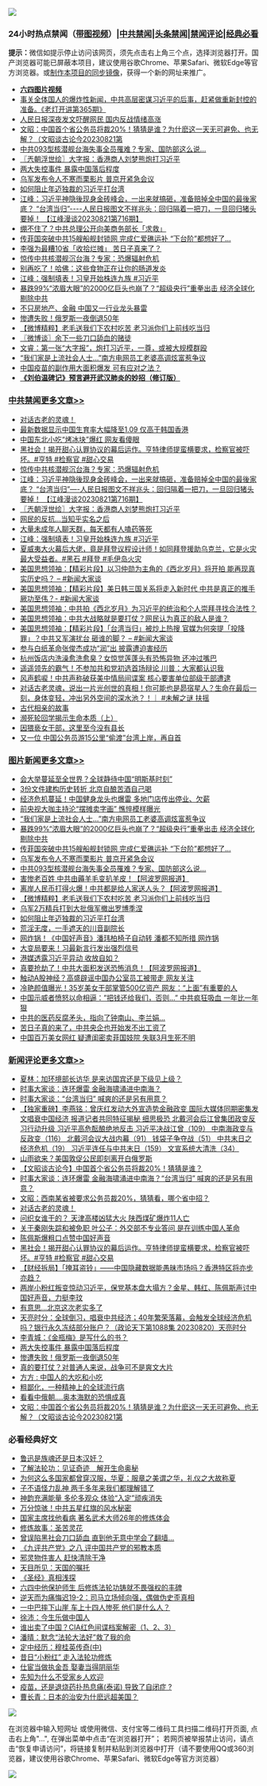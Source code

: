 ![](https://raw.githubusercontent.com/jsvpn/jsproxy/dev/64photo/fqnews-qr.jpg)

<div id="tt">
<h3>24小时热点禁闻（<a href="https://aaa.v2dns.tk/?QAjUl=BgRp5UNKRn&T5Vk=fPVH&Q59Ab=WxGE" target="_blank">带图视频</a>）|<a href="#%E4%B8%AD%E5%85%B1%E7%A6%81%E9%97%BB%E6%9B%B4%E5%A4%9A%E6%96%87%E7%AB%A0">中共禁闻</a>|<a href="#%E5%9B%BE%E7%89%87%E6%96%B0%E9%97%BB%E6%9B%B4%E5%A4%9A%E6%96%87%E7%AB%A0">头条禁闻</a>|<a href="#%E6%96%B0%E9%97%BB%E8%AF%84%E8%AE%BA%E6%9B%B4%E5%A4%9A%E6%96%87%E7%AB%A0">禁闻评论|<a href="#%E5%BF%85%E7%9C%8B%E7%BB%8F%E5%85%B8%E5%A5%BD%E6%96%87">经典必看</a></h3>
<div><b>提示：</b>微信如提示停止访问该网页，须先点击右上角三个点，选择浏览器打开。国产浏览器可能已屏蔽本项目，建议使用谷歌Chrome、苹果Safari、微软Edge等官方浏览器。或<a href="%E5%88%B6%E4%BD%9Cgit%E7%A6%81%E9%97%BB%E9%95%9C%E5%83%8F.md">制作本项目的同步镜像</a>，获得一个新的网址来推广。</div>
<ul>
<li><b><a href="http://d2.v2rss.gq/64.mp4" target="_blank">六四图片视频</a></b></li>
<li><a href="/sohnews/20230822/1923478.md">事关全体国人的爆炸性新闻，中共高层密谋习近平的后事，赶紧做重新封控的准备。《老灯开讲第365期》</a></li>
<li><a href="/baitai/20230822/1923374.md">人民日报深夜发文吓醒网民 国内反战情绪高涨</a></li>
<li><a href="/comments/20230822/1923393.md">文昭：中国首个省公务员将裁20%！猜猜是谁？为什麽这一天无可避免、也无解？（文昭谈古论今20230821第</a></li>
<li><a href="/topimagenews/20230822/1923545.md">中共093型核潜舰台海失事全员罹难？专家、国防部这么说…</a></li>
<li><a href="/cbnews/20230822/1923505.md">〖兲朝浮世绘〗大字报：香港商人刘梦熊炮打习近平</a></li>
<li><a href="/comments/20230822/1923421.md">两大失控事件 暴露中国落后程度</a></li>
<li><a href="/topimagenews/20230822/1923594.md">乌军发布令人不寒而栗影片 普京开紧急会议</a></li>
<li><a href="/topimagenews/20230822/1923407.md">如何阻止年迈独裁的习近平打台湾</a></li>
<li><a href="/cbnews/20230822/1923528.md">江峰：习近平神隐後现身金砖峰会，一出来就搞砸，准备赔掉全中国的最後家底？ “台湾当归”----人民日报图文不祥兆头：回归隔着一把刀，一旦回归猪头要掉！ 【江峰漫谈20230821第716期】</a></li>
<li><a href="/baitai/20230822/1923640.md">绷不住了？中共总理公开向美商务部长「求救」</a></li>
<li><a href="/topimagenews/20230822/1923617.md">传菲国突破中共15艘船舰封锁网 完成仁爱礁运补 “下台阶”都想好了…</a></li>
<li><a href="/baitai/20230822/1923591.md">李强为最糟10省「收拾烂摊」 苦日子真来了？</a></li>
<li><a href="/cbnews/20230822/1923675.md">惊传中共核潜舰沉台海？专家：恐爆辐射危机</a></li>
<li><a href="/health/20230822/1923637.md">别再吃了！哈佛：这些食物正在让你的肠道发炎</a></li>
<li><a href="/cbnews/20230822/1923389.md">江峰：强制填表！习皇开始株连九族 #习近平</a></li>
<li><a href="/topimagenews/20230822/1923674.md">暴跌99%“浓眉大眼”的2000亿巨头也崩了？“超级央行”重拳出击 经济全球化剔除中共</a></li>
<li><a href="/baitai/20230822/1923598.md">不只房地产、金融 中国又一行业龙头暴雷</a></li>
<li><a href="/comments/20230822/1923420.md">惨遭失败！俄罗斯一夜倒退50年</a></li>
<li><a href="/topimagenews/20230822/1923465.md">【微博精粹】老毛送我们下农村吃苦 老习派你们上前线吃当归</a></li>
<li><a href="/ssgc/20230822/1923399.md">〖微博谈〗余下一些刀口舔血的赌徒</a></li>
<li><a href="/sohnews/20230822/1923514.md">文睿：第一张“大字报”，炮打习近平，一尊，或被大规模群殴</a></li>
<li><a href="/topimagenews/20230822/1923740.md">“我们家是上流社会人士…”南方电网员工老婆高调炫富惹争议</a></li>
<li><a href="/sohnews/20230822/1923526.md">中国疫苗的副作用大面积爆发 可有应对之法？</a></li>
<li><b><a href="/comments/20200207/1272816.md" target="_blank">《刘伯温碑记》预言避开武汉肺炎的妙招（修订版）</a></b></li>
</ul>
</div>

<div class="catlist">
<h3><a href="/cbnews/" target="_blank">中共禁闻</a><span><a href="/cbnews/" target="_blank" rel="nofollow">更多文章>></a></span></h3>
<ul>
<li><a href="/comments/20230822/1923709.md" target="_blank">对话古老的灵魂！</a></li>
<li><a href="/cbnews/20230822/1923706.md" target="_blank">最新数据显示中国生育率大幅降至1.09 仅高于韩国香港</a></li>
<li><a href="/cbnews/20230822/1923683.md" target="_blank">中国东北小吃“烤冰块”爆红 网友看傻眼</a></li>
<li><a href="/comments/20230822/1923678.md" target="_blank">黑社会！揭开甜心认罪协议的幕后运作。亨特律师提蛮横要求，检察官被吓坏。#亨特 #检察官 #甜心交易</a></li>
<li><a href="/cbnews/20230822/1923675.md" target="_blank">惊传中共核潜舰沉台海？专家：恐爆辐射危机</a></li>
<li><a href="/cbnews/20230822/1923528.md" target="_blank">江峰：习近平神隐後现身金砖峰会，一出来就搞砸，准备赔掉全中国的最後家底？ “台湾当归”&#8212;-人民日报图文不祥兆头：回归隔着一把刀，一旦回归猪头要掉！ 【江峰漫谈20230821第716期】</a></li>
<li><a href="/cbnews/20230822/1923505.md" target="_blank">〖兲朝浮世绘〗大字报：香港商人刘梦熊炮打习近平</a></li>
<li><a href="/cbnews/20230822/1923501.md" target="_blank">网民的反抗…当知乎实名之后</a></li>
<li><a href="/cbnews/20230822/1923416.md" target="_blank">大量未成年人聊天群，每天都有人嗑药等死</a></li>
<li><a href="/cbnews/20230822/1923389.md" target="_blank">江峰：强制填表！习皇开始株连九族 #习近平</a></li>
<li><a href="/comments/20230822/1923373.md" target="_blank">夏威夷大火幕后大佬，竟是拜登议程设计师！如同拜登援助乌克兰，它是火灾最大受益者。#黑石 #拜登 #毛伊岛火灾</a></li>
<li><a href="/cbnews/20230822/1923364.md" target="_blank">美国思想领袖：【精彩片段】以习仲勋为主角的《西北岁月》将开拍 能再现真实历史吗？ &#8211; #新闻大家谈</a></li>
<li><a href="/cbnews/20230822/1923351.md" target="_blank">美国思想领袖：【精彩片段】美日韩三国关系将走入新时代 中共是真正的推手厥功至伟？- #新闻大家谈</a></li>
<li><a href="/cbnews/20230822/1923350.md" target="_blank">美国思想领袖：中共拍《西北岁月》为习近平的统治和个人崇拜寻找合法性？</a></li>
<li><a href="/cbnews/20230822/1923338.md" target="_blank">美国思想领袖：中共大战略就是要打仗？网民认为真正的敌人是谁？</a></li>
<li><a href="/cbnews/20230822/1923337.md" target="_blank">美国思想领袖：【精彩片段】「台湾当归」被炒上热搜 官媒为何突提「投降罪」？中共又军演扰台 砸谁的脚？ &#8211; #新闻大家谈</a></li>
<li><a href="/cbnews/20230822/1923292.md" target="_blank">参与白纸革命张俊杰成功“润”出 披露遭迫害经历</a></li>
<li><a href="/cbnews/20230821/1923279.md" target="_blank">杭州饭店内洗澡愈洗愈臭？女惊觉莲蓬头有恐怖异物 还冲过嘴巴</a></li>
<li><a href="/cbnews/20230821/1923222.md" target="_blank">遥遥领先的霸气！不参加共和党初选首场辩论 川普：大家都认识我</a></li>
<li><a href="/cbnews/20230821/1923207.md" target="_blank">风声鹤唳！中共声称破获美中情局间谍案 核心要害单位部级干部遭逮</a></li>
<li><a href="/comments/20230821/1923186.md" target="_blank">对话古老灵魂，说出一片光创世的真相！你可能也是昴宿星人？生命在最后一刻，身体变轻，冲出另外空间的深水池？！｜ #未解之谜 扶摇</a></li>
<li><a href="/cbnews/20230821/1923128.md" target="_blank">古代相亲的故事</a></li>
<li><a href="/cbnews/20230821/1923149.md" target="_blank">濒死轮回学揭示生命本质（上）</a></li>
<li><a href="/cbnews/20230821/1923132.md" target="_blank">因猥亵女干部，这里至今没有县长</a></li>
<li><a href="/cbnews/20230821/1923110.md" target="_blank">又一位 中国公务员游15公里“偷渡”台湾上岸，再自首</a></li>

</ul>
</div>
<div class="catlist">
<h3><a href="/topimagenews/" target="_blank">图片新闻</a><span><a href="/topimagenews/" target="_blank" rel="nofollow">更多文章>></a></span></h3>
<ul>
<li><a href="/topimagenews/20230823/1923861.md" target="_blank">会大举蔓延至全世界？全球静待中国“明斯基时刻”</a></li>
<li><a href="/topimagenews/20230823/1923860.md" target="_blank">3份文件建构历史转折 北京自酿苦酒自己喝</a></li>
<li><a href="/topimagenews/20230823/1923817.md" target="_blank">经济危机蔓延！中国健身龙头也爆雷 多地门店传出停业、欠薪</a></li>
<li><a href="/topimagenews/20230823/1923805.md" target="_blank">前央视大咖主持沦“摆摊卖字画” 憔悴模样曝光</a></li>
<li><a href="/topimagenews/20230822/1923740.md" target="_blank">“我们家是上流社会人士…”南方电网员工老婆高调炫富惹争议</a></li>
<li><a href="/topimagenews/20230822/1923674.md" target="_blank">暴跌99%“浓眉大眼”的2000亿巨头也崩了？“超级央行”重拳出击 经济全球化剔除中共</a></li>
<li><a href="/topimagenews/20230822/1923617.md" target="_blank">传菲国突破中共15艘船舰封锁网 完成仁爱礁运补 “下台阶”都想好了…</a></li>
<li><a href="/topimagenews/20230822/1923594.md" target="_blank">乌军发布令人不寒而栗影片 普京开紧急会议</a></li>
<li><a href="/topimagenews/20230822/1923545.md" target="_blank">中共093型核潜舰台海失事全员罹难？专家、国防部这么说…</a></li>
<li><a href="/topimagenews/20230822/1923498.md" target="_blank">害惨老百姓 中共由薅羊毛变扒羊皮！【阿波罗网报道】</a></li>
<li><a href="/topimagenews/20230822/1923497.md" target="_blank">离岸人民币打得火爆！中共都是给人家送人头？【阿波罗网报道】</a></li>
<li><a href="/topimagenews/20230822/1923465.md" target="_blank">【微博精粹】老毛送我们下农村吃苦 老习派你们上前线吃当归</a></li>
<li><a href="/topimagenews/20230822/1923443.md" target="_blank">乌军2万精兵打到大批俄军撤出罗博季涅</a></li>
<li><a href="/topimagenews/20230822/1923407.md" target="_blank">如何阻止年迈独裁的习近平打台湾</a></li>
<li><a href="/topimagenews/20230822/1923365.md" target="_blank">荒淫无度，一手遮天的川音副院长</a></li>
<li><a href="/topimagenews/20230822/1923354.md" target="_blank">网炸锅！《中国好声音》潘玮柏椅子自动转 潘都不知所措 网炸锅</a></li>
<li><a href="/topimagenews/20230822/1923353.md" target="_blank">大变局要来！习最新言行发出强烈信号</a></li>
<li><a href="/topimagenews/20230822/1923352.md" target="_blank">港媒透露习近平异动 收放自如？</a></li>
<li><a href="/topimagenews/20230822/1923296.md" target="_blank">真要抢劫了！中共大面积发送恐怖消息！【阿波罗网报道】</a></li>
<li><a href="/topimagenews/20230821/1923248.md" target="_blank">触动A股神经？高盛辟谣中国办公室员工被带走 网友关注</a></li>
<li><a href="/topimagenews/20230821/1923221.md" target="_blank">冷艳颜值曝光！35岁美女干部掌管500亿资产 网友：“上面”有重要的人</a></li>
<li><a href="/topimagenews/20230821/1923181.md" target="_blank">中国示威者愤怒以命相逼：&#8221;把钱还给我们，否则…&#8221; 中共疯狂吸血 一年比一年狠</a></li>
<li><a href="/topimagenews/20230821/1923109.md" target="_blank">中共的医药反腐矛头，指向了钟南山、李兰娟…</a></li>
<li><a href="/topimagenews/20230821/1923108.md" target="_blank">苦日子真的来了，中共央企也开始发不出工资了</a></li>
<li><a href="/topimagenews/20230821/1923095.md" target="_blank">中国百万美女网红 疑遭闺密卖菲国妓院 失联3月生死不明</a></li>

</ul>
</div>
<div class="catlist">
<h3><a href="/comments/" target="_blank">新闻评论</a><span><a href="/comments/" target="_blank" rel="nofollow">更多文章>></a></span></h3>
<ul>
<li><a href="/comments/20230823/1923867.md" target="_blank">夏林：加环境部长访华 是来访国宾还是下级见上级？</a></li>
<li><a href="/comments/20230823/1923809.md" target="_blank">时事大家谈：连环爆雷 金融海啸涌进中南海？</a></li>
<li><a href="/comments/20230823/1923799.md" target="_blank">时事大家谈：“台湾当归” 喊爽的还是另有用意？</a></li>
<li><a href="/comments/20230822/1923772.md" target="_blank">【独家重磅】李燕铭：曾庆红发动大外宣造势金融政变 国际大媒体同期密集发文唱衰中国经济 报道记者共同特征揭秘 细思极恐 北戴河会后江曾集团政变反习行动升级 习近平高危酝酿绝地反击 习近平决战江曾（109） 中南海政变与反政变（116） 北戴河会议大战内幕（91） 钱袋子争夺战（51） 中共末日之经济危机（19） 习近平连任与中共末日（159） 文宣系统大清洗（34）</a></li>
<li><a href="/comments/20230822/1923754.md" target="_blank">山雨欲来？美国敦促公民即刻离开白俄罗斯</a></li>
<li><a href="/comments/20230822/1923753.md" target="_blank">【文昭谈古论今】中国首个省公务员将裁20%！猜猜是谁？</a></li>
<li><a href="/comments/20230822/1923745.md" target="_blank">时事大家谈：连环爆雷 金融海啸涌进中南海？“台湾当归” 喊爽的还是另有用意？</a></li>
<li><a href="/comments/20230822/1923719.md" target="_blank">文昭：西南某省被要求公务员裁20%，猜猜看，哪个省中招？</a></li>
<li><a href="/comments/20230822/1923709.md" target="_blank">对话古老的灵魂！</a></li>
<li><a href="/comments/20230822/1923692.md" target="_blank">问织女谁干的？ 天津高楼凶猛大火 陕西煤矿爆炸11人亡</a></li>
<li><a href="/comments/20230822/1923691.md" target="_blank">关于秦刚失踪和被免职 叶公子：外交部不专业答问 是在训练中国人革命</a></li>
<li><a href="/comments/20230822/1923682.md" target="_blank">陈佩斯爆粗口点赞中国好声音</a></li>
<li><a href="/comments/20230822/1923678.md" target="_blank">黑社会！揭开甜心认罪协议的幕后运作。亨特律师提蛮横要求，检察官被吓坏。#亨特 #检察官 #甜心交易</a></li>
<li><a href="/comments/20230822/1923661.md" target="_blank">【财经拆局】「掩耳盗铃」——中国隐藏数据能愚昧市场吗？香港特区将亦步亦趋？</a></li>
<li><a href="/comments/20230822/1923506.md" target="_blank">两岸小粉红叛变惊动习近平，保党基本盘大塌方？金星、韩红、陈佩斯声讨中国好声音，力挺李玟</a></li>
<li><a href="/comments/20230822/1923502.md" target="_blank">有意思…北京这次老实多了</a></li>
<li><a href="/comments/20230822/1923477.md" target="_blank">天亮时分：全球倒习，唱衰中共经济；40年繁荣落幕，会触发全球经济危机吗？银行永久冻结部分账户？（政论天下第1088集 20230820）天亮时分</a></li>
<li><a href="/comments/20230822/1923422.md" target="_blank">李青城：《金瓶梅》是写什么的书？</a></li>
<li><a href="/comments/20230822/1923421.md" target="_blank">两大失控事件 暴露中国落后程度</a></li>
<li><a href="/comments/20230822/1923420.md" target="_blank">惨遭失败！俄罗斯一夜倒退50年</a></li>
<li><a href="/comments/20230822/1923413.md" target="_blank">真的要打仗？对普通人来说，战争可不是爽文大片</a></li>
<li><a href="/comments/20230822/1923412.md" target="_blank">方方 : 中国人的大吃和小吃</a></li>
<li><a href="/comments/20230822/1923411.md" target="_blank">粗鄙化，一种精神上的全球流行病</a></li>
<li><a href="/comments/20230822/1923394.md" target="_blank">看看中俄朝….奥本海默的恐惧成真</a></li>
<li><a href="/comments/20230822/1923393.md" target="_blank">文昭：中国首个省公务员将裁20%！猜猜是谁？为什麽这一天无可避免、也无解？（文昭谈古论今20230821第</a></li>

</ul>
</div>

<div class="catlist">
<h3>必看经典好文</h3>
<ul>
<li><a href="/comments/20220814/1771410.md" target="_blank">鲁迅是族魂还是日本汉奸？</a></li>
<li><a href="/comments/20200307/1289968.md" target="_blank">了解法轮功：见证奇迹　解开生命奥秘</a></li>
<li><a href="/comments/20220726/1762946.md" target="_blank">为何这么多国家都曾穿汉服，华夏：服章之美谓之华，礼仪之大故称夏</a></li>
<li><a href="/comments/20190427/1119935.md" target="_blank">子不语怪力乱神 两千多年来我们都理解错了</a></li>
<li><a href="/comments/20220408/1716562.md" target="_blank">神韵充满能量 多伦多观众 体验“入定”顽疾消失</a></li>
<li><a href="/ccpdope/20210708/1583079.md" target="_blank">万分惊骇！中共五星红旗的风水秘密</a></li>
<li><a href="/cbnews/20220514/1732764.md" target="_blank">国家主席找他看病 著名武术大师26年的修炼体会</a></li>
<li><a href="/comments/20220522/1736049.md" target="_blank">修炼故事：圣苦灵花</a></li>
<li><a href="/topimagenews/20200928/1404412.md" target="_blank">曾误陷黑社会刀口舔血 直到他无意中学会了翻墙&#8230;</a></li>
<li><a href="/bookonline/20131116/201047.md" target="_blank">《九评共产党》之八 评中国共产党的邪教本质</a></li>
<li><a href="/cbnews/20220508/1730049.md" target="_blank">邪灵物件害人 赶快清除干净</a></li>
<li><a href="/tculture/20180919/1000196.md" target="_blank">天目所见：天国的嘱托</a></li>
<li><a href="/tculture/20201113/1430493.md" target="_blank">《圣经》真相浅探</a></li>
<li><a href="/comments/20200926/1403542.md" target="_blank">六四中他保护师生 后修炼法轮功铸就不畏强权的丰碑</a></li>
<li><a href="/tculture/20190304/1091074.md" target="_blank">逆天而为痛悔迟19-2：司马立场倾向强，偶做伪史歪真相</a></li>
<li><a href="/cbnews/20200611/1343057.md" target="_blank">一中巴摔下山崖 车上十四人惨死 他们是什么人？</a></li>
<li><a href="/renquan/minyun/20200819/1391988.md" target="_blank">徐沛：今生乐做中国人</a></li>
<li><a href="/comments/20230715/1908335.md" target="_blank">谁出卖了中国？CIA红色间谍档案解密（1、2、3）</a></li>
<li><a href="/comments/20210312/1502968.md" target="_blank">潘晴：默念“法轮大法好”救了我的命</a></li>
<li><a href="/tculture/xiulian/20151105/467870.md" target="_blank">定中经历：穆桂英传奇(中)</a></li>
<li><a href="/cbnews/20211123/1656425.md" target="_blank">昔日“小粉红” 走入法轮功修炼</a></li>
<li><a href="/lifebaike/20161111/612348.md" target="_blank">仕宦当做执金吾 娶妻当得阴丽华</a></li>
<li><a href="/comments/20200620/1346848.md" target="_blank">先知为什么不受家乡人欢迎</a></li>
<li><a href="/comments/20230424/1875912.md" target="_blank">疫苗，还是退烧药扑热息痛(泰诺) 导致了自闭症 ?</a></li>
<li><a href="/taiwannews/20221015/1797413.md" target="_blank">曹长青：日本的治安为什麽远超美国？</a></li>

</ul>
</div>

![](https://raw.githubusercontent.com/jsvpn/jsproxy/dev/64photo/fqnews-qr.jpg)

在浏览器中输入短网址 或使用微信、支付宝等二维码工具扫描二维码打开页面, 点击右上角"...", 在弹出菜单中点击“在浏览器打开”； 若网页被举报禁止访问，请点击“恢复申请访问”，将链接复制并粘贴到浏览器中打开（请不要使用QQ或360浏览器，建议使用谷歌Chrome、苹果Safari、微软Edge等官方浏览器）

![](https://raw.githubusercontent.com/jsvpn/jsproxy/dev/64photo/wx.jpg)